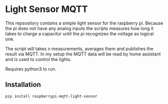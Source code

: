 # Light Sensor MQTT 
This repsository contains a simple light sensor for the raspberry pi. 
Because the pi does not have any analog inputs the scripts measures how long it takes to charge a capacitor until the pi recognizes the voltage as logical one.

The script will takes n measurements, averages them and publishes the result via MQTT.
In my setup the MQTT data will be read by home assistant and is used to control the lights.

Requires python3 to run.

## Installation
`pip install raspberrypi-mqtt-light-sensor`

